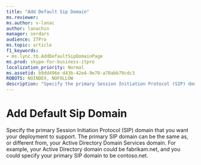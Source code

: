 ```yaml
---
title: "Add Default Sip Domain"
ms.reviewer: 
ms.author: v-lanac
author: lanachin
manager: serdars
audience: ITPro
ms.topic: article
f1_keywords:
- ms.lync.tb.AddDefaultSipDomainPage
ms.prod: skype-for-business-itpro
localization_priority: Normal
ms.assetid: b9dd496e-d43b-42e4-9e70-a70abb79cdc3
ROBOTS: NOINDEX, NOFOLLOW
description: "Specify the primary Session Initiation Protocol (SIP) domain that you want your deployment to support. The primary SIP domain can be the same as, or different from, your Active Directory Domain Services domain. For example, your Active Directory domain could be fabrikam.net, and you could specify your primary SIP domain to be contoso.net."
---
```


# Add Default Sip Domain
 
Specify the primary Session Initiation Protocol (SIP) domain that you want your deployment to support. The primary SIP domain can be the same as, or different from, your Active Directory Domain Services domain. For example, your Active Directory domain could be fabrikam.net, and you could specify your primary SIP domain to be contoso.net.
  

